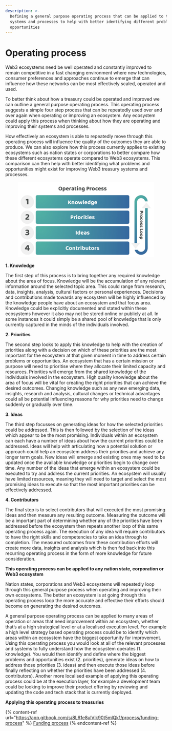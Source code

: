 ```yaml
---
description: >-
  Defining a general purpose operating process that can be applied to treasury
  systems and processes to help with better identifying different problems and
  opportunities
---
```


# Operating process

Web3 ecosystems need be well operated and constantly improved to remain competitive in a fast changing environment where new technologies, consumer preferences and approaches continue to emerge that can influence how these networks can be most effectively scaled, operated and used.



To better think about how a treasury could be operated and improved we can outline a general purpose operating process. This operating process suggests a simple four step process that can be repeatedly used over and over again when operating or improving an ecosystem. Any ecosystem could apply this process when thinking about how they are operating and improving their systems and processes.



How effectively an ecosystem is able to repeatedly move through this operating process will influence the quality of the outcomes they are able to produce. We can also explore how this process currently applies to existing ecosystems such as nation states or corporations to better compare how these different ecosystems operate compared to Web3 ecosystems. This comparison can then help with better identifying what problems and opportunities might exist for improving Web3 treasury systems and processes.

<figure><img src="../.gitbook/assets/operating-process.jpg" alt=""><figcaption></figcaption></figure>



**1. Knowledge**

The first step of this process is to bring together any required knowledge about the area of focus. Knowledge will be the accumulation of any relevant information around the selected topic area. This could range from research, data, insights, analysis, cultural factors or personal experiences. Decisions and contributions made towards any ecosystem will be highly influenced by the knowledge people have about an ecosystem and that focus area. Knowledge could be explicitly documented and stated within these ecosystems however it also may not be stored online or publicly at all. In some instances it could simply be a shared pool of knowledge that is only currently captured in the minds of the individuals involved.



**2. Priorities**

The second step looks to apply this knowledge to help with the creation of priorities along with a decision on which of these priorities are the most important for the ecosystem at that given moment in time to address certain problems or opportunities. An ecosystem that has a certain mission or purpose will need to prioritise where they allocate their limited capacity and resources. Priorities will emerge from the shared knowledge of the individuals involved in the ecosystem. High quality knowledge about the area of focus will be vital for creating the right priorities that can achieve the desired outcomes. Changing knowledge such as any new emerging data, insights, research and analysis, cultural changes or technical advantages could all be potential influencing reasons for why priorities need to change suddenly or gradually over time.



**3. Ideas**

The third step focusses on generating ideas for how the selected priorities could be addressed. This is then followed by the selection of the ideas which appear to be the most promising. Individuals within an ecosystem can each have a number of ideas about how the current priorities could be addressed. Ideas will help with articulating how a potential solution or approach could help an ecosystem address their priorities and achieve any longer term goals. New ideas will emerge and existing ones may need to be updated once the available knowledge or priorities begin to change over time. Any number of the ideas that emerge within an ecosystem could be executed to try and address the current priorities. An ecosystem will usually have limited resources, meaning they will need to target and select the most promising ideas to execute so that the most important priorities can be effectively addressed.



**4. Contributors**

The final step is to select contributors that will  executed the most promising ideas and then measure any resulting outcome. Measuring the outcome will be a important part of determining whether any of the priorities have been addressed before the ecosystem then repeats another loop of this same operating process again. The execution of any idea will require contributors to have the right skills and competencies to take an idea through to completion. The measured outcomes from these contribution efforts will create more data, insights and analysis which is then fed back into this recurring operating process in the form of more knowledge for future consideration.



**This operating process can be applied to any nation state, corporation or Web3 ecosystem**

Nation states, corporations and Web3 ecosystems will repeatedly loop through this general purpose process when operating and improving their own ecosystems. The better an ecosystem is at going through this operating process loop the more accurate and effective their efforts should become on generating the desired outcomes.



A general purpose operating process can be applied to many areas of operation or areas that need improvement within an ecosystem, whether that’s at a high strategical level or at a localised execution level. For example a high level strategy based operating process could be to identify which areas within an ecosystem have the biggest opportunity for improvement. Using this operating process you would look at all of the relevant processes and systems to fully understand how the ecosystem operates (1. knowledge). You would then identify and define where the biggest problems and opportunities exist (2. priorities), generate ideas on how to address those priorities (3. ideas) and then execute those ideas before finally reflecting on whether the priorities have been addressed (4. contributors). Another more localised example of applying this operating process could be at the execution layer, for example a development team could be looking to improve their product offering by reviewing and updating the code and tech stack that is currently deployed.



**Applying this operating process to treasuries**

{% content-ref url="https://app.gitbook.com/s/8L61e8ulVlk90t5mlQk1/process/funding-process" %}
[Funding process](https://app.gitbook.com/s/8L61e8ulVlk90t5mlQk1/process/funding-process)
{% endcontent-ref %}
